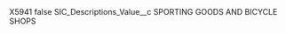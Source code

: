 <?xml version="1.0" encoding="UTF-8"?>
<CustomMetadata xmlns="http://soap.sforce.com/2006/04/metadata" xmlns:xsi="http://www.w3.org/2001/XMLSchema-instance" xmlns:xsd="http://www.w3.org/2001/XMLSchema">
    <label>X5941</label>
    <protected>false</protected>
    <values>
        <field>SIC_Descriptions_Value__c</field>
        <value xsi:type="xsd:string">SPORTING GOODS AND BICYCLE SHOPS</value>
    </values>
</CustomMetadata>

